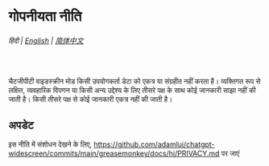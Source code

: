 # गोपनीयता नीति

###### हिंदी | [English](../PRIVACY.md) | [简体中文](../zh-cn/PRIVACY.md)

<br>

चैटजीपीटी वाइडस्क्रीन मोड किसी उपयोगकर्ता डेटा को एकत्र या संग्रहीत नहीं करता है। व्यक्तिगत रूप से लक्षित, व्यवहारिक विपणन या किसी अन्य उद्देश्य के लिए तीसरे पक्ष के साथ कोई जानकारी साझा नहीं की जाती है। किसी तीसरे पक्ष से कोई जानकारी एकत्र नहीं की जाती है।

## अपडेट

इस नीति में संशोधन देखने के लिए, https://github.com/adamlui/chatgpt-widescreen/commits/main/greasemonkey/docs/hi/PRIVACY.md पर जाएं
